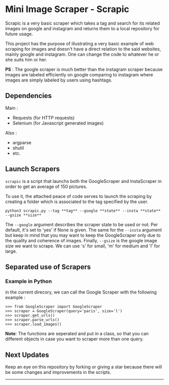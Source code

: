 # Mini Image Scraper - Scrapic

Scrapic is a very basic scraper which takes a tag and search for its related images on google and instagram and returns them to a local repository for future usage.

This project has the purpose of illustrating a very basic example of web scraping for images and doesn't have a direct relation to the said websites, mainly google and instagram. One can change the code to whatever he or she suits him or her.

**PS** : The google scraper is much better than the instagram scraper because images are labeled efficiently on google comparing to instagram where images are simply labeled by users using hashtags.

## Dependencies
Main : 
* Requests (for HTTP requests)
* Selenium (for Javascript generated images)

Also :
* argparse
* shutil
* etc.

## Launch Scrapers
`scrapic` is a script that launchs both the GoogleScraper and InstaScraper in order to get an average of 150 pictures.

To use it, the attached peace of code serves to launch the scraping by creating a folder which is associated to the tag specified by the user.

    python3 scrapic.py --tag **tag** --google **state** --insta **state** --gsize **size**

The `--google` argument describes the scraper state to be used or not. Per default, it's set to 'yes' if None is given.
The same for the `--insta` argument but keep in mind that you may want to keep the GoogleScraper only due to the quality and coherence of images. 
Finally, `--gsize` is the google image size we want to scrape. We can use 's' for small, 'm' for medium and 'l' for large.

## Separated use of Scrapers
### Example in Python
in the current direcory, we can call the Google Scraper with the following example :

    >>> from GoogleScraper import GoogleScraper
    >>> scraper = GoogleScraper(query='paris', size='l')
    >>> scraper.get_urls()
    >>> scraper.parse_urls()
    >>> scraper.load_images()

**Note**: The functions are seperated and put in a class, so that you can different objects in case you want to scraper more than one query.

## Next Updates
Keep an eye on this repository by forking or giving a star because there will be some changes and improvements in the scripts. 

---
